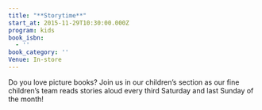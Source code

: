 ```yaml
---
title: "**Storytime**"
start_at: 2015-11-29T10:30:00.000Z
program: kids
book_isbn:
  - ''
book_category: ''
Venue: In-store
---
```

Do you love picture books? Join us in our children’s section as our fine children’s team reads stories aloud every third Saturday and last Sunday of the month!